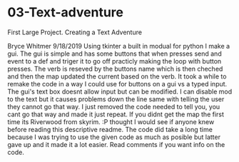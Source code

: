 # 03-Text-adventure
First Large Project. Creating a Text Adventure

Bryce Whitmer 9/18/2019
Using tkinter a built in modual for python I make a gui. The gui is simple and has some buttons that when presses send and event to a def and triger it to go off practicly making the loop with button presses. The verb is reseved by the buttons name which is then cheched and then the map updated the current based on the verb. It took a while to remake the code in a way I could use for buttons on a gui vs a typed input. The gui's text box doesnt allow input but can be modified. I can disable mod to the text but it causes problems down the line same with telling the user they cannot go that way. I just removed the code needed to tell you, you cant go that way and made it just repeat. If you didnt get the map the first time its Riverwood from skyrim. :P thought I would see if anyone knew before reading this descriptive readme. The code did take a long time because I was trying to use the given code as much as posible but latter gave up and it made it a lot easier. Read comments if you want info on the code.
